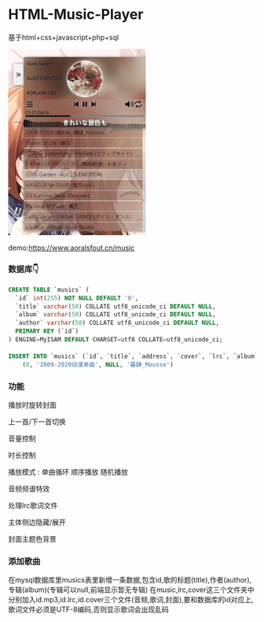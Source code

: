 # HTML-Music-Player

 基于html+css+javascript+php+sql

<img src="sc-1.png" width="280">

 demo:https://www.aoralsfout.cn/music

### 数据库👇

```sql
CREATE TABLE `musics` (
  `id` int(255) NOT NULL DEFAULT '0',
  `title` varchar(50) COLLATE utf8_unicode_ci DEFAULT NULL,
  `album` varchar(50) COLLATE utf8_unicode_ci DEFAULT NULL,
  `author` varchar(50) COLLATE utf8_unicode_ci DEFAULT NULL,
  PRIMARY KEY (`id`)
) ENGINE=MyISAM DEFAULT CHARSET=utf8 COLLATE=utf8_unicode_ci;

INSERT INTO `musics` (`id`, `title`, `address`, `cover`, `lrc`, `album`, `author`) VALUES
	(0, '2009-2020动漫单曲', NULL, '暮肆_Mousse')

```

### 功能

播放时旋转封面

上一首/下一首切换

音量控制

时长控制

播放模式 : 单曲循环 顺序播放 随机播放

音频频谱特效

处理lrc歌词文件

主体侧边隐藏/展开

封面主题色背景

### 添加歌曲

在mysql数据库里musics表里新增一条数据,包含id,歌的标题(title),作者(author),专辑(album)(专辑可以null,前端显示暂无专辑)
在music,lrc,cover这三个文件夹中分别加入id.mp3,id.lrc,id.cover三个文件(音频,歌词,封面),要和数据库的id对应上,歌词文件必须是UTF-8编码,否则显示歌词会出现乱码
